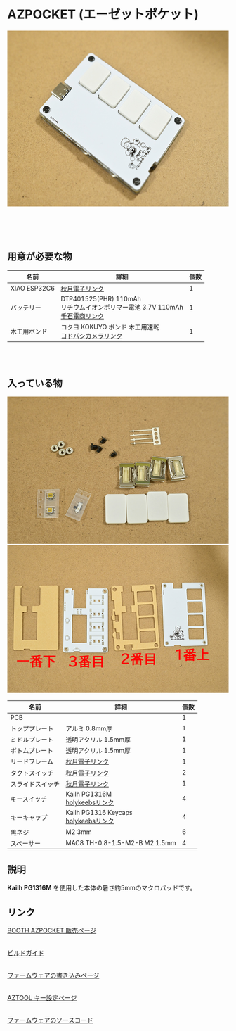 # AZPOCKET (エーゼットポケット)

<img src="/docs/img/top.jpg" height="400">

<br><br><br>

## 用意が必要な物

| 名前 | 詳細 | 個数 |
| --- | --- | --- |
| XIAO ESP32C6 | <a href="https://akizukidenshi.com/catalog/g/g129481/" target="_blank">秋月電子リンク</a> | 1 |
| バッテリー | DTP401525(PHR) 110mAh<br>リチウムイオンポリマー電池 3.7V 110mAh<br> <a href="https://www.sengoku.co.jp/mod/sgk_cart/detail.php?code=EEHD-53KN" target="_blank">千石電商リンク</a> | 1 |
| 木工用ボンド | コクヨ KOKUYO ボンド 木工用速乾<br><a href="https://www.yodobashi.com/product/100000001001555306/" target="_blank">ヨドバシカメラリンク</a> | 1 |

<br><br>

## 入っている物
![in_parts1](/docs/img/make_01.jpg)
![in_parts2](/docs/img/make_02.jpg)

| 名前 | 詳細 | 個数 |
| --- | --- | --- |
| PCB | 　 | 1 |
| トッププレート | アルミ 0.8mm厚 | 1 |
| ミドルプレート | 透明アクリル 1.5mm厚 | 1 |
| ボトムプレート | 透明アクリル 1.5mm厚 | 1 |
| リードフレーム | <a href="https://akizukidenshi.com/catalog/g/g114809/" target="_blank">秋月電子リンク</a> | 1 |
| タクトスイッチ | <a href="https://akizukidenshi.com/catalog/g/g114887/" target="_blank">秋月電子リンク</a> | 2 |
| スライドスイッチ | <a href="https://akizukidenshi.com/catalog/g/g113989/" target="_blank">秋月電子リンク</a> | 1 |
| キースイッチ | Kailh PG1316M<br><a href="https://holykeebs.com/products/kailh-pg1316m-ultra-thin-butterfly-switch">holykeebsリンク</a> | 4 |
| キーキャップ | Kailh PG1316 Keycaps<br><a href="https://holykeebs.com/products/kailh-pg1316s-keycaps">holykeebsリンク</a> | 4 |
| 黒ネジ | M2 3mm | 6 |
| スペーサー | MAC8 TH-0.8-1.5-M2-B M2 1.5mm | 4 |


## 説明

<b>Kailh PG1316M</b> を使用した本体の暑さ約5mmのマクロパッドです。

## リンク

<a href="https://palette-system.booth.pm/items/6718231">BOOTH AZPOCKET 販売ページ</a><br><br>

<a href="/docs/buildguide/README.md">ビルドガイド</a><br><br>

<a href="https://palette-system.github.io/az-core/azpocket.html">ファームウェアの書き込みページ</a><br><br>

<a href="https://palette-system.github.io/aztool/">AZTOOL キー設定ページ</a><br><br>

<a href="https://github.com/palette-system/az-core/tree/main/firmware/az_keyboard">ファームウェアのソースコード</a><br><br>

